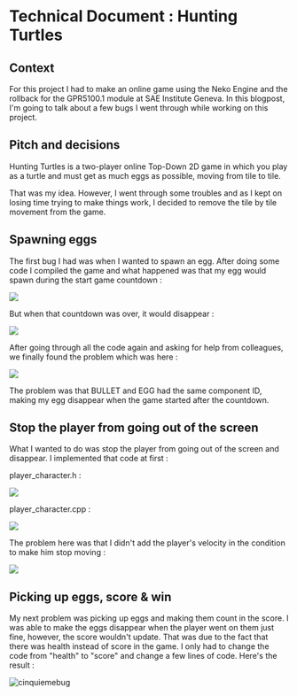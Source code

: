 # Technical Document : Hunting Turtles
## Context

For this project I had to make an online game using the Neko Engine and the rollback for the GPR5100.1 module at SAE Institute Geneva. In this blogpost, I'm going to talk about a few bugs I went through while working on this project.

## Pitch and decisions

Hunting Turtles is a two-player online Top-Down 2D game in which you play as a turtle and must get as much eggs as possible, moving from tile to tile.

That was my idea. However, I went through some troubles and as I kept on losing time trying to make things work, I decided to remove the tile by tile movement from the game.

## Spawning eggs

The first bug I had was when I wanted to spawn an egg. After doing some code I compiled the game and what happened was that my egg would spawn during the start game countdown :

![](https://eleonoradps.github.io/DocTechNetworkNeko/secondbug.PNG)

But when that countdown was over, it would disappear :

![](https://eleonoradps.github.io/DocTechNetworkNeko/secondbug2.PNG)

After going through all the code again and asking for help from colleagues, we finally found the problem which was here :

![](https://eleonoradps.github.io/DocTechNetworkNeko/secondbug3.PNG)

The problem was that BULLET and EGG had the same component ID, making my egg disappear when the game started after the countdown.

## Stop the player from going out of the screen

What I wanted to do was stop the player from going out of the screen and disappear. I implemented that code at first :

player_character.h :

![](https://eleonoradps.github.io/DocTechNetworkNeko/sixiemebug2.PNG)

player_character.cpp :

![](https://eleonoradps.github.io/DocTechNetworkNeko/sixiemebug.PNG)

The problem here was that I didn't add the player's velocity in the condition to make him stop moving :

![](https://eleonoradps.github.io/DocTechNetworkNeko/sixiemebug3.PNG)

## Picking up eggs, score & win

My next problem was picking up eggs and making them count in the score. I was able to make the eggs disappear when the player went on them just fine, however, the score wouldn't update. That was due to the fact that there was health instead of score in the game. I only had to change the code from "health" to "score" and change a few lines of code.
Here's the result :

![cinquiemebug](https://user-images.githubusercontent.com/55788730/99970102-acf74880-2d9b-11eb-9501-1c56ca5da80c.gif)







